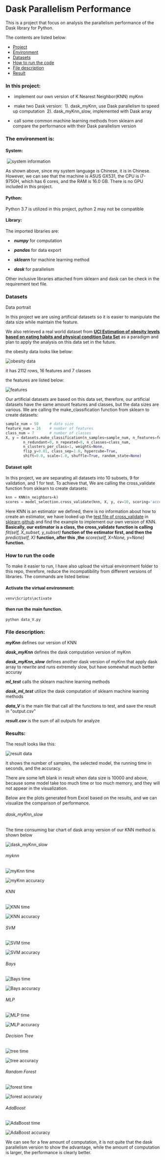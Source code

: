 # Dask Parallelism Performance

This is a project that focus on analysis the parallelism performance of the Dask library for Python.

The contents are listed below:

- [Project](https://github.com/ZhangQingsen/CISC849Proj#in-this-project)
- [Environment](https://github.com/ZhangQingsen/CISC849Proj#the-environment-is)
- [Datasets](https://github.com/ZhangQingsen/CISC849Proj#dataset)
- [How to run the code](https://github.com/ZhangQingsen/CISC849Proj#how-to-run-the-code)
- [File description](https://github.com/ZhangQingsen/CISC849Proj#file-description)
- [Result](https://github.com/ZhangQingsen/CISC849Proj#results)

### In this project:

- ​	implement our own version of K Nearest Neighbor(KNN) myKnn

- ​	make two Dask version: 
  ​                              1). dask_myKnn, use Dask parallelism to speed up computation
  ​                              2). dask_myKnn_slow, implemented with Dask array
- ​	call some common machine learning methods from sklearn and compare the performance with their Dask parallelism version


### The environment is: 

#### System:

​	 ![system information](https://github.com/ZhangQingsen/CISC849Proj/blob/main/appendix/system%20information.png)

As shown above, since my system language is Chinese, it is in Chinese. However, we can see that the machine is ASUS GX531, the CPU is i7-9750H, which has 6 cores, and the RAM is 16.0 GB. There is no GPU included in this project.

#### Python:

Python 3.7 is utilized in this project, python 2 may not be compatible

#### Library:

The imported libraries are:

- ​	***numpy*** for computation

- ​	***pandas*** for data export

- ​	***sklearn*** for machine learning method

- ​	***dask*** for parallelism


Other inclusive libraries attached from sklearn and dask can be check in the requirement text file.

### Datasets

Data portrait

In this project we are using artificial datasets so it is easier to manipulate the data size while maintain the feature.

We also retrieved a real world dataset from [**UCI Estimation of obesity levels based on eating habits and physical condition Data Set**](https://archive.ics.uci.edu/ml/datasets/Estimation+of+obesity+levels+based+on+eating+habits+and+physical+condition+) as a paradigm and plan to apply the analysis on this data set in the future.

the obesity data looks like below:

![obesity data](https://github.com/ZhangQingsen/CISC849Proj/blob/main/appendix/obesity%20data.png)

it has 2112 rows, 16 features and 7 classes

the features are listed below:

![features](https://github.com/ZhangQingsen/CISC849Proj/blob/main/appendix/features.png)

Our artificial datasets are based on this data set, therefore, our artificial datasets have the same amount features and classes, but the data sizes are various. We are calling the make_classification function from sklearn to create datasets:

```python
sample_num = 50		# data size
feature_num = 16	# number of features
class_num = 7		# number of classes
X, y = datasets.make_classification(n_samples=sample_num, n_features=feature_num, n_informative=feature_num,
		n_redundant=0, n_repeated=0, n_classes=class_num,
		n_clusters_per_class=1, weights=None,
		flip_y=0.01, class_sep=1.0, hypercube=True,
		shift=0.0, scale=1.0, shuffle=True, random_state=None)
```



#### Dataset split

In this project, we are separating all datasets into 10 subsets, 9 for validation, and 1 for test. To achieve that, We are calling the cross_validate function from sklearn to create datasets:

```python
knn = KNN(n_neighbors=k)
scores = model_selection.cross_validate(knn, X, y, cv=10, scoring='accuracy')
```

Here KNN is an estimator we defined, there is no information about how to create an estimator, we have looked up the [test file of cross_validate](https://github.com/scikit-learn/scikit-learn/blob/255718b4ad9a3490bc99c992d467f85737bd1291/sklearn/model_selection/tests/test_validation.py) in [sklearn github](https://github.com/scikit-learn/scikit-learn) and find the example to implement our own version of KNN. **Basically, our estimator is a class, the cross_validate function is calling** *fit(self, X_subset, y_subset)* **function of the estimator first, and then the** *predict(self, X)* **function, after this ,the** *score(self, X=None, y=None)* **function.**



### How to run the code

To make it easier to run, I have also upload the virtual environment folder to this repo, therefore, reduce the incompatibility from different versions of libraries. The commands are listed below:

#### Activate the virtual environment:

```shell
venv\Scripts\activate
```

#### then run the main function.

```shell
python data_V.py
```



### File description:

***myKnn*** defines our version of KNN

***dask_myKnn*** defines the dask computation version of myKnn

***dask_myKnn_slow*** defines another dask version of myKnn that apply dask array to rewrite and runs extremely slow, but have somewhat much better accuray

***ml_test*** calls the sklearn machine learning methods 

***dask_ml_test*** utilize the dask computation of sklearn machine learning methods

***data_V*** is the main file that call all the functions to test, and save the result in "output.csv"

***result.csv*** is the sum of all outputs for analyze



### Results:

The result looks like this:

![result data](https://github.com/ZhangQingsen/CISC849Proj/blob/main/appendix/result%20data.png)

It shows the number of samples, the selected model, the running time in seconds, and the accuracy.

There are some left blank in result when data size is 10000 and above, because some model take too much time or too much memory, and they will not appear in the visualization.

Below are the plots generated from Excel based on the results, and we can visualize the comparison of performance.

###### dask_myKnn_slow

The time consuming bar chart of dask array version of our KNN method is shown below

![dask_myKnn_slow](https://github.com/ZhangQingsen/CISC849Proj/blob/main/appendix/dask_myKnn_slow%20timing.png)

###### myknn

![myKnn time](https://github.com/ZhangQingsen/CISC849Proj/blob/main/appendix/myKnn%20timing%20comparison.png)

![myKnn accuracy](https://github.com/ZhangQingsen/CISC849Proj/blob/main/appendix/myKnn%20accuracy%20comparison.png)

###### KNN

![KNN time](https://github.com/ZhangQingsen/CISC849Proj/blob/main/appendix/KNN%20timing%20comparison.png)

![KNN accuracy](https://github.com/ZhangQingsen/CISC849Proj/blob/main/appendix/KNN%20accuracy%20comparison.png)

###### SVM

![SVM time](https://github.com/ZhangQingsen/CISC849Proj/blob/main/appendix/SVM%20timing%20comparison.png)

![SVM accuracy](https://github.com/ZhangQingsen/CISC849Proj/blob/main/appendix/SVM%20accuracy%20comparison.png)

###### Bays

![Bays time](https://github.com/ZhangQingsen/CISC849Proj/blob/main/appendix/Naive%20Bays%20timing%20comparison.png)

![Bays accuracy](https://github.com/ZhangQingsen/CISC849Proj/blob/main/appendix/Naive%20Bays%20accuracy%20comparison.png)

###### MLP

![MLP time](https://github.com/ZhangQingsen/CISC849Proj/blob/main/appendix/MLP%20timing%20comparison.png)

![MLP accuracy](https://github.com/ZhangQingsen/CISC849Proj/blob/main/appendix/MLP%20accuracy%20comparison.png)

###### Decision Tree

![tree time](https://github.com/ZhangQingsen/CISC849Proj/blob/main/appendix/Decision%20Tree%20timing%20comparison.png)

![tree accuracy](https://github.com/ZhangQingsen/CISC849Proj/blob/main/appendix/Decision%20Tree%20accuracy%20comparison.png)

###### Random Forest

![forest time](https://github.com/ZhangQingsen/CISC849Proj/blob/main/appendix/Random%20Forest%20timing%20comparison.png)

![forest accuracy](https://github.com/ZhangQingsen/CISC849Proj/blob/main/appendix/Random%20Forest%20accuracy%20comparison.png)

###### AdaBoost

![AdaBoost time](https://github.com/ZhangQingsen/CISC849Proj/blob/main/appendix/AdaBoost%20timing%20comparison.png)

![AdaBoost accuracy](https://github.com/ZhangQingsen/CISC849Proj/blob/main/appendix/AdaBoost%20accuracy%20comparison.png)

We can see for a few amount of computation, it is not quite that the dask parallelism version to show the advantage, while the amount of computation is larger, the performance is clearly better.

